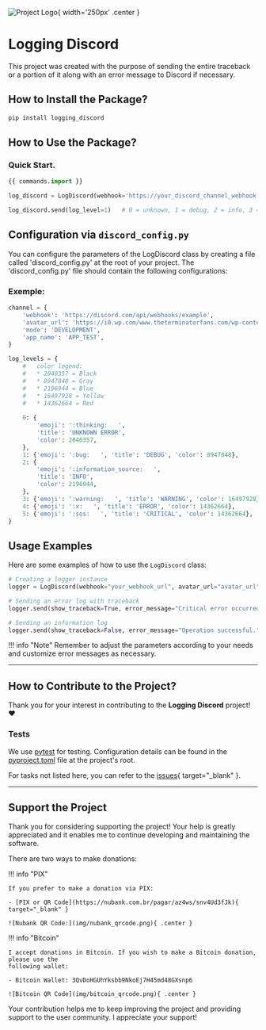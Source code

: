 ![Project Logo](
    img/logo.png
){ width='250px' .center }

# Logging Discord
This project was created with the purpose of sending the entire traceback or a portion of it along with an
error message to Discord if necessary.

## How to Install the Package?
```bash
pip install logging_discord

```

## How to Use the Package?
### Quick Start.

```python
{{ commands.import }}

log_discord = LogDiscord(webhook='https://your_discord_channel_webhook')

log_discord.send(log_level=1)   # 0 = unknown, 1 = debug, 2 = info, 3 = warning, 4 = error, 5 = critical
```

## Configuration via `discord_config.py`

You can configure the parameters of the LogDiscord class by creating a file
called 'discord_config.py' at the root of your project. The 'discord_config.py'
file should contain the following configurations:

### Exemple:

```python
channel = {
    'webhook': 'https://discord.com/api/webhooks/example',
    'avatar_url': 'https://i0.wp.com/www.theterminatorfans.com/wp-content/uploads/2012/09/the-terminator3.jpg?resize=900%2C450&ssl=1',
    'mode': 'DEVELOPMENT',
    'app_name': 'APP_TEST',
}

log_levels = {
    #   color legend:
    #   * 2040357 = Black
    #   * 8947848 = Gray
    #   * 2196944 = Blue
    #   * 16497928 = Yellow
    #   * 14362664 = Red
    
    0: {
        'emoji': ':thinking:   ',
        'title': 'UNKNOWN ERROR',
        'color': 2040357,
    },
    1: {'emoji': ':bug:   ', 'title': 'DEBUG', 'color': 8947848},
    2: {
        'emoji': ':information_source:   ',
        'title': 'INFO',
        'color': 2196944,
    },
    3: {'emoji': ':warning:   ', 'title': 'WARNING', 'color': 16497928},
    4: {'emoji': ':x:   ', 'title': 'ERROR', 'color': 14362664},
    5: {'emoji': ':sos:   ', 'title': 'CRITICAL', 'color': 14362664},
}
```

## Usage Examples

Here are some examples of how to use the `LogDiscord` class:

```python
# Creating a logger instance
logger = LogDiscord(webhook="your_webhook_url", avatar_url="avatar_url", mode="DEVELOPMENT", app_name="MyApp")

# Sending an error log with traceback
logger.send(show_traceback=True, error_message="Critical error occurred!", log_level=5)

# Sending an information log
logger.send(show_traceback=False, error_message="Operation successful.", log_level=2)
```

!!! info "Note"
    Remember to adjust the parameters according to your needs and customize error messages as necessary.

---

## How to Contribute to the Project?
Thank you for your interest in contributing to the **Logging Discord** project! :heart:

### Tests
We use [pytest](https://pytest.org/) for testing. Configuration details can be found in the
[pyproject.toml](https://github.com/brunobrown/logging-discord/blob/master/pyproject.toml) file at the project's root.

For tasks not listed here, you can refer to the [issues](https://github.com/brunobrown/logging-discord/issues){ target="_blank" }.

---

## Support the Project

Thank you for considering supporting the project! Your help is greatly appreciated and it enables me
to continue developing and maintaining the software.

There are two ways to make donations:

!!! info "PIX"

    If you prefer to make a donation via PIX:

    - [PIX or QR Code](https://nubank.com.br/pagar/az4ws/snv4Ud3fJk){ target="_blank" }

    ![Nubank QR Code:](img/nubank_qrcode.png){ .center }


!!! info "Bitcoin"

    I accept donations in Bitcoin. If you wish to make a Bitcoin donation, please use the
    following wallet:

    - Bitcoin Wallet: 3QvDoHGUhYksbb9NkoEj7H45md48GXsnp6

    ![Bitcoin QR Code](img/bitcoin_qrcode.png){ .center }


Your contribution helps me to keep improving the project and providing support to the user community. I appreciate your support!